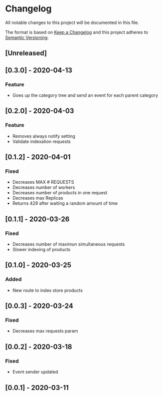 # Changelog

All notable changes to this project will be documented in this file.

The format is based on [Keep a Changelog](http://keepachangelog.com/en/1.0.0/)
and this project adheres to [Semantic Versioning](http://semver.org/spec/v2.0.0.html).

## [Unreleased]

## [0.3.0] - 2020-04-13
### Feature
- Goes up the category tree and send an event for each parent category

## [0.2.0] - 2020-04-03
### Feature
- Removes always notify setting
- Validate indexation requests

## [0.1.2] - 2020-04-01
### Fixed
- Decreases MAX # REQUESTS
- Decreases number of workers
- Decreases number of products in one request
- Decreases max Replicas
- Returns 429 after waiting a random amount of time

## [0.1.1] - 2020-03-26
### Fixed
- Decreases  number of maximun simultaneous requests
- Slower indexing of products

## [0.1.0] - 2020-03-25
### Added
- New route to index store products

## [0.0.3] - 2020-03-24
### Fixed
- Decreases max requests param

## [0.0.2] - 2020-03-18
### Fixed
- Event sender updated

## [0.0.1] - 2020-03-11
